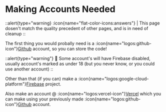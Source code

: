 # Making Accounts Needed
::alert{type="warning}
:icon{name="flat-color-icons:answers"} | This page dosen't match the quality precedent of other pages, and is in need of cleanup
::

The first thing you would probally need is a :icon{name="logos:github-icon"}[Github](https://github.com) account, so you can store the code!

::alert{type="warning"}
🤔 Some account's will have Firebase disabled, usually account's marked as under 18 (but you never know, or you could use another account)
::

Other than that (if you can) make a :icon{name="logos:google-cloud-platform"}[Firebase](https://firebase.google.com) project.

Also make an account @ :icon{name="logos:vercel-icon"}[Vercel](https://vercel.app) which you can make using your previously made :icon{name="logos:github-icon"}[Github](https://github.com) account.
